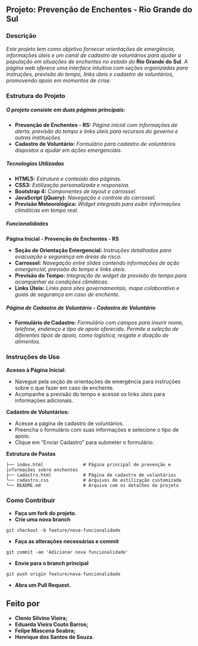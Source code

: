 ## Projeto: Prevenção de Enchentes - Rio Grande do Sul

### Descrição

*Este projeto tem como objetivo fornecer orientações de emergência, informações úteis e um canal de cadastro de voluntários para ajudar a população em situações de enchentes no estado do* **Rio Grande do Sul**. *A página web oferece uma interface intuitiva com seções organizadas para instruções, previsão do tempo, links úteis e cadastro de voluntários, promovendo apoio em momentos de crise.*

### Estrutura do Projeto
##### O projeto consiste em duas páginas principais:

- **Prevenção de Enchentes - RS:** *Página inicial com informações de alerta, previsão do tempo e links úteis para recursos do governo e outras instituições.*
- **Cadastro de Voluntário:** *Formulário para cadastro de voluntários dispostos a ajudar em ações emergenciais.*

##### Tecnologias Utilizadas

- **HTML5:** *Estrutura e conteúdo das páginas.*
- **CSS3:** *Estilização personalizada e responsiva.*
- **Bootstrap 4:** *Componentes de layout e carrossel.*
- **JavaScript (jQuery):** *Navegação e controle do carrossel.*
- **Previsão Meteorológica:** *Widget integrado para exibir informações climáticas em tempo real.*

##### Funcionalidades

**Página Inicial - Prevenção de Enchentes - RS**

- **Seção de Orientação Emergencial:** *Instruções detalhadas para evacuação e segurança em áreas de risco.*
- **Carrossel:** *Navegação entre slides contendo informações de ação emergencial, previsão do tempo e links úteis.*
- **Previsão do Tempo:** *Integração de widget de previsão do tempo para acompanhar as condições climáticas.*
- **Links Úteis:** *Links para sites governamentais, mapa colaborativo e guias de segurança em caso de enchente.*

##### Página de Cadastro de Voluntário - Cadastro de Voluntário

- **Formulário de Cadastro:** *Formulário com campos para inserir nome, telefone, endereço e tipo de apoio oferecido. Permite a seleção de diferentes tipos de apoio, como logística, resgate e doação de alimentos.*

### Instruções de Uso

**Acesso à Página Inicial:**

- Navegue pela seção de orientações de emergência para instruções sobre o que fazer em caso de enchente.
- Acompanhe a previsão do tempo e acesse os links úteis para informações adicionais.

**Cadastro de Voluntários:**

- Acesse a página de cadastro de voluntários.
- Preencha o formulário com suas informações e selecione o tipo de apoio.
- Clique em “Enviar Cadastro” para submeter o formulário.

**Estrutura de Pastas**
```
├── index.html               # Página principal de prevenção e informações sobre enchentes
├── cadastro.html            # Página de cadastro de voluntários
└── cadastro.css             # Arquivos de estilização customizada
└── README.md                # Arquivo com os detalhes do projeto
```
### Como Contribuir
- **Faça um fork do projeto.**
- **Crie uma nova branch**
```
git checkout -b feature/nova-funcionalidade
```
- **Faça as alterações necessárias e commit** 
```
git commit -am 'Adicionar nova funcionalidade'
```
- **Envie para o branch principal** 
```
git push origin feature/nova-funcionalidade
```
- **Abra um Pull Request.**

##

## Feito por

- **Clenio Silvino Vieira;**
- **Eduarda Vieira Couto Barros;**
- **Felipe Mascena Seabra;**
- **Henrique dos Santos de Souza.**